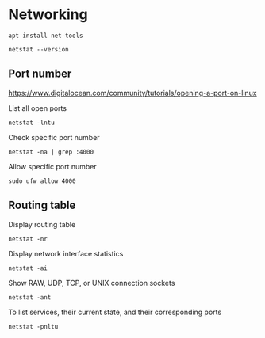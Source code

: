 # Networking

```shell
apt install net-tools
```

```shell
netstat --version
```

## Port number

https://www.digitalocean.com/community/tutorials/opening-a-port-on-linux

List all open ports
```shell
netstat -lntu
```

Check specific port number
```shell
netstat -na | grep :4000
```

Allow specific port number
```shell
sudo ufw allow 4000
```

## Routing table

Display routing table
```shell
netstat -nr
```

Display network interface statistics
```shell
netstat -ai
```

Show RAW, UDP, TCP, or UNIX connection sockets
```shell
netstat -ant
```

To list services, their current state, and their corresponding ports
```
netstat -pnltu
```
